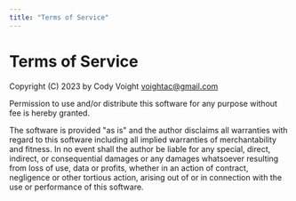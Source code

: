 ```yaml
---
title: "Terms of Service"
---
```


# Terms of Service

Copyright (C) 2023 by Cody Voight <voightac@gmail.com>

Permission to use and/or distribute this software for any purpose without fee is hereby granted.

The software is provided "as is" and the author disclaims all warranties with regard to this software including all implied warranties of merchantability and fitness. In no event shall the author be liable for any special, direct, indirect, or consequential damages or any damages whatsoever resulting from loss of use, data or profits, whether in an action of contract, negligence or other tortious action, arising out of or in connection with the use or performance of this software.